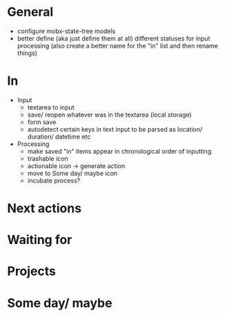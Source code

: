 # General

* configure mobx-state-tree models
* better define (aka just define them at all) different statuses for input processing (also create a better name for the "in" list and then rename things)

# In

* Input
  * textarea to input
  * save/ reopen whatever was in the textarea (local storage)
  * form save
  * autodetect certain keys in text input to be parsed as location/ duration/ datetime etc
* Processing
  * make saved "in" items appear in chronological order of inputting
  * trashable icon
  * actionable icon -> generate action
  * move to Some day/ maybe icon
  * incubate process?

# Next actions

# Waiting for

# Projects

# Some day/ maybe